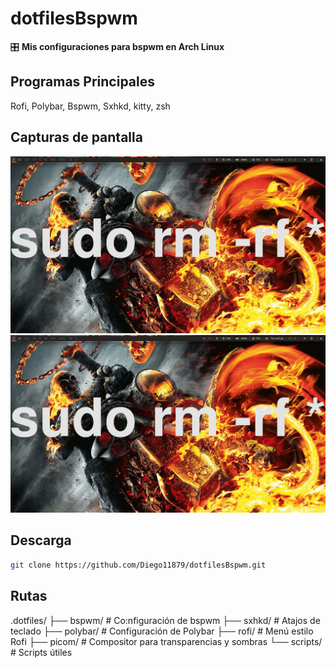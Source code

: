 # dotfilesBspwm  
🎛️ **Mis configuraciones para bspwm en Arch Linux**  

## Programas Principales
Rofi, Polybar, Bspwm, Sxhkd, kitty, zsh

## Capturas de pantalla  
![Fondo de Pantalla](2025-03-31_22-25.png)
![Terminal](2025-03-31_22-25.png)

## Descarga  

```sh
git clone https://github.com/Diego11879/dotfilesBspwm.git  
```
## Rutas
.dotfiles/
├── bspwm/        # Co:nfiguración de bspwm
├── sxhkd/        # Atajos de teclado
├── polybar/      # Configuración de Polybar
├── rofi/         # Menú estilo Rofi
├── picom/        # Compositor para transparencias y sombras
└── scripts/      # Scripts útiles

